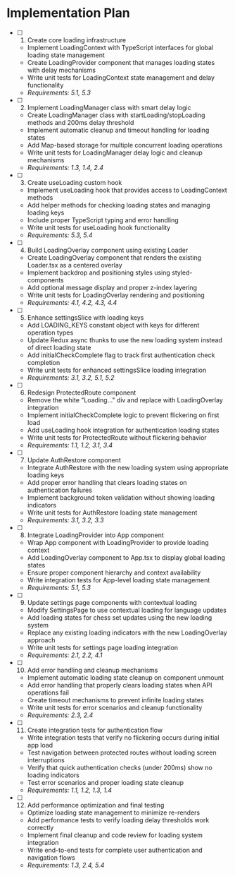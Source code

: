 # Implementation Plan

- [ ] 1. Create core loading infrastructure

  - Implement LoadingContext with TypeScript interfaces for global loading state management
  - Create LoadingProvider component that manages loading states with delay mechanisms
  - Write unit tests for LoadingContext state management and delay functionality
  - _Requirements: 5.1, 5.3_

- [ ] 2. Implement LoadingManager class with smart delay logic

  - Create LoadingManager class with startLoading/stopLoading methods and 200ms delay threshold
  - Implement automatic cleanup and timeout handling for loading states
  - Add Map-based storage for multiple concurrent loading operations
  - Write unit tests for LoadingManager delay logic and cleanup mechanisms
  - _Requirements: 1.3, 1.4, 2.4_

- [ ] 3. Create useLoading custom hook

  - Implement useLoading hook that provides access to LoadingContext methods
  - Add helper methods for checking loading states and managing loading keys
  - Include proper TypeScript typing and error handling
  - Write unit tests for useLoading hook functionality
  - _Requirements: 5.3, 5.4_

- [ ] 4. Build LoadingOverlay component using existing Loader

  - Create LoadingOverlay component that renders the existing Loader.tsx as a centered overlay
  - Implement backdrop and positioning styles using styled-components
  - Add optional message display and proper z-index layering
  - Write unit tests for LoadingOverlay rendering and positioning
  - _Requirements: 4.1, 4.2, 4.3, 4.4_

- [ ] 5. Enhance settingsSlice with loading keys

  - Add LOADING_KEYS constant object with keys for different operation types
  - Update Redux async thunks to use the new loading system instead of direct loading state
  - Add initialCheckComplete flag to track first authentication check completion
  - Write unit tests for enhanced settingsSlice loading integration
  - _Requirements: 3.1, 3.2, 5.1, 5.2_

- [ ] 6. Redesign ProtectedRoute component

  - Remove the white "Loading..." div and replace with LoadingOverlay integration
  - Implement initialCheckComplete logic to prevent flickering on first load
  - Add useLoading hook integration for authentication loading states
  - Write unit tests for ProtectedRoute without flickering behavior
  - _Requirements: 1.1, 1.2, 3.1, 3.4_

- [ ] 7. Update AuthRestore component

  - Integrate AuthRestore with the new loading system using appropriate loading keys
  - Add proper error handling that clears loading states on authentication failures
  - Implement background token validation without showing loading indicators
  - Write unit tests for AuthRestore loading state management
  - _Requirements: 3.1, 3.2, 3.3_

- [ ] 8. Integrate LoadingProvider into App component

  - Wrap App component with LoadingProvider to provide loading context
  - Add LoadingOverlay component to App.tsx to display global loading states
  - Ensure proper component hierarchy and context availability
  - Write integration tests for App-level loading state management
  - _Requirements: 5.1, 5.3_

- [ ] 9. Update settings page components with contextual loading

  - Modify SettingsPage to use contextual loading for language updates
  - Add loading states for chess set updates using the new loading system
  - Replace any existing loading indicators with the new LoadingOverlay approach
  - Write unit tests for settings page loading integration
  - _Requirements: 2.1, 2.2, 4.1_

- [ ] 10. Add error handling and cleanup mechanisms

  - Implement automatic loading state cleanup on component unmount
  - Add error handling that properly clears loading states when API operations fail
  - Create timeout mechanisms to prevent infinite loading states
  - Write unit tests for error scenarios and cleanup functionality
  - _Requirements: 2.3, 2.4_

- [ ] 11. Create integration tests for authentication flow

  - Write integration tests that verify no flickering occurs during initial app load
  - Test navigation between protected routes without loading screen interruptions
  - Verify that quick authentication checks (under 200ms) show no loading indicators
  - Test error scenarios and proper loading state cleanup
  - _Requirements: 1.1, 1.2, 1.3, 1.4_

- [ ] 12. Add performance optimization and final testing
  - Optimize loading state management to minimize re-renders
  - Add performance tests to verify loading delay thresholds work correctly
  - Implement final cleanup and code review for loading system integration
  - Write end-to-end tests for complete user authentication and navigation flows
  - _Requirements: 1.3, 2.4, 5.4_
